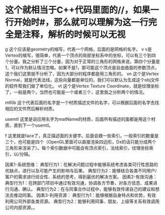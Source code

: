   # 这个就相当于C++代码里面的//，如果一行开始时#，那么就可以理解为这一行完全是注释，解析的时候可以无视

  g 这个应该是geometry的缩写，代表一个网格，后面的是网格的名字。
 v v是Vertex的缩写，很简单，代表一个顶点的局部坐标系中的坐标，可以有三个到四个分量。我之分析了三个分量，因为对于正常的三角形的网格来说，第四个分量是1，可以作为默认情况忽略。如果不是1，那可能这个顶点是自由曲面的参数顶点，这个我们这里就不分析了，因为大部分的程序都是用三角形的。
 vn 这个是Vertex Normal，就是代表法线，这些向量都是单位的，我们可以默认为生成这个obj文件的软件帮我们做了单位化。
 vt  这个是Vertex Texture Coordinate，就是纹理坐标了，一般是两个，当然也可能是一个或者三个，这里我之分析两个的情况。

  mtllib <matFileName> 这个代表后面的名字是一个材质描述文件的名字，可以根据后面的名字去找相应的文件然后解析材质。

  usemtl <matName> 这里是说应用名字为matName的材质，后面所有描述的面都是用这个材质，直到下一个usemtl。

  f 这里就是face了，真正描述面的关键字。后面会跟一些索引。一般索引的数量是三个，也可能是四个（OpenGL里面可以直接渲染四边形，Dx的话只能分成两个三角形来渲染了）。每个索引数据中可能会有顶点索引，法线索引，纹理坐标索引，以/分隔。
  
  
  
  因素1-系统思维： 典型行为1：在解决问题过程中能够系统考虑各类可行性思路的优缺点，进行以及可能产生的影响与后果。 典型行为2：能够结合各类不同用户/客户的需求进行综合性、系统的思考，得到最优的解决方案。 因素2-有效沟通： 典型行为1：在跨部门项目中通过有效沟通，协调各方节奏，对各方信息、成果进行沟通、确认。 典型行为2：在与同事合作过程中，能够有效传递自己的建议和想法去推动同事。 因素3-利用资源： 典型行为1：能够根据自身特点和优势，有效利用公司外部各类资源。 典型行为2：能够利用同事、朋友、上级等关系有效调用公司内部资源。。



